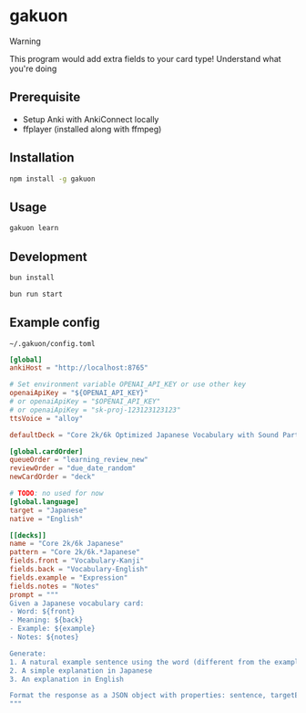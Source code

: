 # gakuon

> [!WARNING]
> This program would add extra fields to your card type! Understand what you're doing

## Prerequisite

* Setup Anki with AnkiConnect locally
* ffplayer (installed along with ffmpeg)

## Installation

```bash
npm install -g gakuon
```

## Usage

```bash
gakuon learn
```

## Development

```bash
bun install

bun run start
```

## Example config

`~/.gakuon/config.toml`

```toml
[global]
ankiHost = "http://localhost:8765"

# Set environment variable OPENAI_API_KEY or use other key
openaiApiKey = "${OPENAI_API_KEY}"
# or openaiApiKey = "$OPENAI_API_KEY"
# or openaiApiKey = "sk-proj-123123123123"
ttsVoice = "alloy"

defaultDeck = "Core 2k/6k Optimized Japanese Vocabulary with Sound Part 01"

[global.cardOrder]
queueOrder = "learning_review_new"
reviewOrder = "due_date_random"
newCardOrder = "deck"

# TODO: no used for now
[global.language]
target = "Japanese"
native = "English"

[[decks]]
name = "Core 2k/6k Japanese"
pattern = "Core 2k/6k.*Japanese"
fields.front = "Vocabulary-Kanji"
fields.back = "Vocabulary-English"
fields.example = "Expression"
fields.notes = "Notes"
prompt = """
Given a Japanese vocabulary card:
- Word: ${front}
- Meaning: ${back}
- Example: ${example}
- Notes: ${notes}

Generate:
1. A natural example sentence using the word (different from the example provided)
2. A simple explanation in Japanese
3. An explanation in English

Format the response as a JSON object with properties: sentence, targetExplanation, nativeExplanation
"""
```
